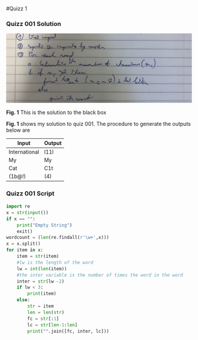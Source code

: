 #Quizz 1
### Quizz 001 Solution

![](Images/quiz001.jpg)

 **Fig. 1** This is the solution to the black box
 
 **Fig. 1** shows my solution to quiz 001. The procedure to generate the outputs below are
 
| Input         | Output |
|---------------|--------|
| International | I11l   |
| My            | My     |
| Cat           | C1t    |
| (1b@!)        | (4)    |

### Quizz 001 Script

``` .py
import re
x = str(input())
if x == "":
    print("Empty String")
    exit()
wordcount = (len(re.findall(r'\w+',x)))
x = x.split()
for item in x:
    item = str(item)
    #lw is the length of the word
    lw = int(len(item))
    #the inter variable is the number of times the word in the word
    inter = str(lw -2)
    if lw < 3:
        print(item)
    else:
        str = item
        len = len(str)
        fc = str[:1]
        lc = str[len-1:len]
        print("".join([fc, inter, lc]))
```